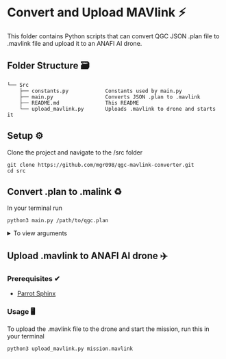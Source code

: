 # Convert and Upload MAVlink ⚡️

This folder contains Python scripts that can convert QGC JSON .plan file to .mavlink file and upload it to an ANAFI AI drone.

## Folder Structure 🗃️
```
└── Src
    ├── constants.py            Constants used by main.py
    ├── main.py                 Converts JSON .plan to .mavlink
    ├── README.md               This README
    └── upload_mavlink.py       Uploads .mavlink to drone and starts it    
```

## Setup ⚙️

Clone the project and navigate to the /src folder
```
git clone https://github.com/mgr098/qgc-mavlink-converter.git
cd src
```

## Convert .plan to .malink ♻️

In your terminal run
```
python3 main.py /path/to/qgc.plan
```

<details>
<summary> To view arguments</summary>
<br>

```
python3 main.py --help
```
Output
```
usage: main.py [-h] [--out OUT] [--version VERSION]
               [--takeoff TAKEOFF]
               filepath

Convert QGC .plan to .mavlink format

positional arguments:
  filepath           Usage: python3 main.py </path/to/file/>

optional arguments:
  -h, --help         show this help message and exit
  --out OUT          MAVlink filename
  --version VERSION  MAVlink version
  --takeoff TAKEOFF  Add takeoff at start of mavlink
```
Example usecase of optional arguments

```
python3 main.py qgc.plan --out mission.mavlink --version 120 --takeoff True
```
</details>

## Upload .mavlink to ANAFI AI drone ✈️

### Prerequisites ✔

* [Parrot Sphinx](https://developer.parrot.com/docs/sphinx/)

### Usage 🖥

To upload the .mavlink file to the drone and start the mission, run this in your terminal
```
python3 upload_mavlink.py mission.mavlink
```




